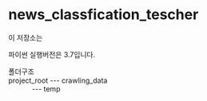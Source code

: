 # news_classfication_tescher

이 저장소는 

파이썬 실행버전은 3.7입니다.



폴더구조<br>
project_root --- crawling_data <br>
&nbsp;&nbsp;&nbsp;&nbsp;&nbsp;&nbsp;&nbsp;&nbsp;&nbsp;&nbsp;&nbsp;&nbsp;--- temp<br>
